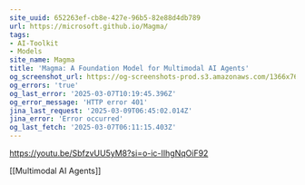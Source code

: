 ```yaml
---
site_uuid: 652263ef-cb8e-427e-96b5-82e88d4db789
url: https://microsoft.github.io/Magma/
tags:
- AI-Toolkit
- Models
site_name: Magma
title: 'Magma: A Foundation Model for Multimodal AI Agents'
og_screenshot_url: https://og-screenshots-prod.s3.amazonaws.com/1366x768/80/false/ca8023dd3c55bdc930006a714012248b504e4b59745d744e41232c1debdc06af.jpeg
og_errors: 'true'
og_last_error: '2025-03-07T10:19:45.396Z'
og_error_message: 'HTTP error 401'
jina_last_request: '2025-03-09T06:45:02.014Z'
jina_error: 'Error occurred'
og_last_fetch: '2025-03-07T06:11:15.403Z'
---
```


https://youtu.be/SbfzvUU5yM8?si=o-ic-IIhgNqOiF92

[[Multimodal AI Agents]]

